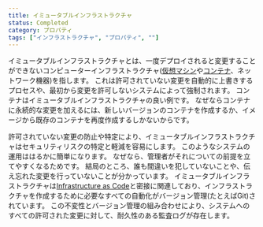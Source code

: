 ```yaml
---
title: イミュータブルインフラストラクチャ
status: Completed
category: プロパティ
tags: ["インフラストラクチャ", "プロパティ", ""]
---
```


イミュータブルインフラストラクチャとは、一度デプロイされると変更することができないコンピューターインフラストラクチャ([仮想マシン](/ja/virtual-machine/)や[コンテナ](/ja/container/)、ネットワーク機器)を指します。
これは許可されていない変更を自動的に上書きするプロセスや、最初から変更を許可しないシステムによって強制されます。
コンテナはイミュータブルインフラストラクチャの良い例です。
なぜならコンテナに永続的な変更を加えるには、新しいバージョンのコンテナを作成するか、イメージから既存のコンテナを再度作成するしかないからです。

許可されていない変更の防止や特定により、イミュータブルインフラストラクチャはセキュリティリスクの特定と軽減を容易にします。
このようなシステムの運用ははるかに簡単になります。
なぜなら、管理者がそれについての前提を立てやすくなるためです。
結局のところ、誰も間違いを犯していないことや、伝え忘れた変更を行っていないことが分かっています。
イミュータブルインフラストラクチャは[Infrastructure as Code](/ja/infrastructure-as-code/)と密接に関連しており、インフラストラクチャを作成するために必要なすべての自動化がバージョン管理(たとえばGit)されています。
この不変性とバージョン管理の組み合わせにより、システムへのすべての許可された変更に対して、耐久性のある監査ログが存在します。
